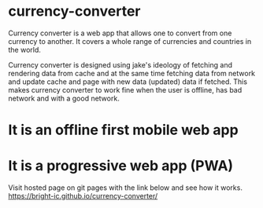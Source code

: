 # currency-converter
Currency converter is a web app that allows one to convert from one currency to another. It covers a whole range of currencies and countries in the world.

Currency converter is designed using jake's ideology of fetching and rendering data from cache and at the same time 
fetching data from network and update cache and page with new data (updated) data if fetched.
This makes currency converter to work fine when the user is offline, has bad network and with a good network.

# It is an offline first mobile web app
# It is a progressive web app (PWA)

Visit hosted page on git pages with the link below and see how it works.
https://bright-ic.github.io/currency-converter/
